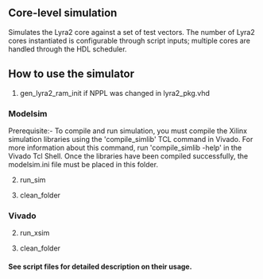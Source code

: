 ## Core-level simulation

Simulates the Lyra2 core against a set of test vectors. The number of Lyra2 cores instantiated is configurable through script inputs; multiple cores are handled through the HDL scheduler.

## How to use the simulator

1. gen_lyra2_ram_init if NPPL was changed in lyra2_pkg.vhd

### Modelsim

Prerequisite:- To compile and run simulation, you must compile the Xilinx simulation libraries using the 'compile_simlib' TCL command in Vivado. For more information about this command, run 'compile_simlib -help' in the Vivado Tcl Shell. Once the libraries have been compiled successfully, the modelsim.ini file must be placed in this folder.

2. run_sim 

3. clean_folder

### Vivado

2. run_xsim 

3. clean_folder

#### See script files for detailed description on their usage.




